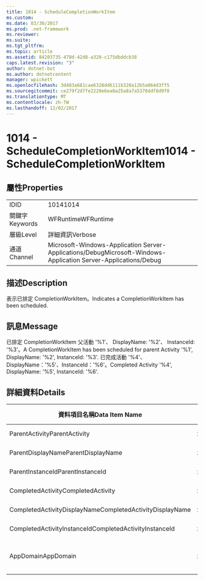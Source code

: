 ```yaml
---
title: 1014 - ScheduleCompletionWorkItem
ms.custom: 
ms.date: 03/30/2017
ms.prod: .net-framework
ms.reviewer: 
ms.suite: 
ms.tgt_pltfrm: 
ms.topic: article
ms.assetid: 84203735-478d-42d8-a320-c175dbddcb38
caps.latest.revision: "3"
author: dotnet-bot
ms.author: dotnetcontent
manager: wpickett
ms.openlocfilehash: 3d483a681cae6328dd6111b320a12b5a064d3ff5
ms.sourcegitcommit: ce279f2d7fe2220e6ea0a25a8a7a5370ddf8d9f0
ms.translationtype: MT
ms.contentlocale: zh-TW
ms.lasthandoff: 12/02/2017
---
```

# <a name="1014---schedulecompletionworkitem"></a><span data-ttu-id="d5aa8-102">1014 - ScheduleCompletionWorkItem</span><span class="sxs-lookup"><span data-stu-id="d5aa8-102">1014 - ScheduleCompletionWorkItem</span></span>
## <a name="properties"></a><span data-ttu-id="d5aa8-103">屬性</span><span class="sxs-lookup"><span data-stu-id="d5aa8-103">Properties</span></span>  
  
|||  
|-|-|  
|<span data-ttu-id="d5aa8-104">ID</span><span class="sxs-lookup"><span data-stu-id="d5aa8-104">ID</span></span>|<span data-ttu-id="d5aa8-105">1014</span><span class="sxs-lookup"><span data-stu-id="d5aa8-105">1014</span></span>|  
|<span data-ttu-id="d5aa8-106">關鍵字</span><span class="sxs-lookup"><span data-stu-id="d5aa8-106">Keywords</span></span>|<span data-ttu-id="d5aa8-107">WFRuntime</span><span class="sxs-lookup"><span data-stu-id="d5aa8-107">WFRuntime</span></span>|  
|<span data-ttu-id="d5aa8-108">層級</span><span class="sxs-lookup"><span data-stu-id="d5aa8-108">Level</span></span>|<span data-ttu-id="d5aa8-109">詳細資訊</span><span class="sxs-lookup"><span data-stu-id="d5aa8-109">Verbose</span></span>|  
|<span data-ttu-id="d5aa8-110">通道</span><span class="sxs-lookup"><span data-stu-id="d5aa8-110">Channel</span></span>|<span data-ttu-id="d5aa8-111">Microsoft-Windows-Application Server-Applications/Debug</span><span class="sxs-lookup"><span data-stu-id="d5aa8-111">Microsoft-Windows-Application Server-Applications/Debug</span></span>|  
  
## <a name="description"></a><span data-ttu-id="d5aa8-112">描述</span><span class="sxs-lookup"><span data-stu-id="d5aa8-112">Description</span></span>  
 <span data-ttu-id="d5aa8-113">表示已排定 CompletionWorkItem。</span><span class="sxs-lookup"><span data-stu-id="d5aa8-113">Indicates a CompletionWorkItem has been scheduled.</span></span>  
  
## <a name="message"></a><span data-ttu-id="d5aa8-114">訊息</span><span class="sxs-lookup"><span data-stu-id="d5aa8-114">Message</span></span>  
 <span data-ttu-id="d5aa8-115">已排定 CompletionWorkItem 父活動 '%1'、 DisplayName: '%2'、 InstanceId: '%3'。</span><span class="sxs-lookup"><span data-stu-id="d5aa8-115">A CompletionWorkItem has been scheduled for parent Activity '%1', DisplayName: '%2', InstanceId: '%3'.</span></span>  <span data-ttu-id="d5aa8-116">已完成活動 '%4'、DisplayName：'%5'、InstanceId：'%6'。</span><span class="sxs-lookup"><span data-stu-id="d5aa8-116">Completed Activity '%4', DisplayName: '%5', InstanceId: '%6'.</span></span>  
  
## <a name="details"></a><span data-ttu-id="d5aa8-117">詳細資料</span><span class="sxs-lookup"><span data-stu-id="d5aa8-117">Details</span></span>  
  
|<span data-ttu-id="d5aa8-118">資料項目名稱</span><span class="sxs-lookup"><span data-stu-id="d5aa8-118">Data Item Name</span></span>|<span data-ttu-id="d5aa8-119">資料項目型別</span><span class="sxs-lookup"><span data-stu-id="d5aa8-119">Data Item Type</span></span>|<span data-ttu-id="d5aa8-120">描述</span><span class="sxs-lookup"><span data-stu-id="d5aa8-120">Description</span></span>|  
|--------------------|--------------------|-----------------|  
|<span data-ttu-id="d5aa8-121">ParentActivity</span><span class="sxs-lookup"><span data-stu-id="d5aa8-121">ParentActivity</span></span>|<span data-ttu-id="d5aa8-122">xs:string</span><span class="sxs-lookup"><span data-stu-id="d5aa8-122">xs:string</span></span>|<span data-ttu-id="d5aa8-123">父活動的型別名稱。</span><span class="sxs-lookup"><span data-stu-id="d5aa8-123">The type name of the parent activity.</span></span>|  
|<span data-ttu-id="d5aa8-124">ParentDisplayName</span><span class="sxs-lookup"><span data-stu-id="d5aa8-124">ParentDisplayName</span></span>|<span data-ttu-id="d5aa8-125">xs:string</span><span class="sxs-lookup"><span data-stu-id="d5aa8-125">xs:string</span></span>|<span data-ttu-id="d5aa8-126">父活動的顯示名稱。</span><span class="sxs-lookup"><span data-stu-id="d5aa8-126">The display name of the parent activity.</span></span>|  
|<span data-ttu-id="d5aa8-127">ParentInstanceId</span><span class="sxs-lookup"><span data-stu-id="d5aa8-127">ParentInstanceId</span></span>|<span data-ttu-id="d5aa8-128">xs:string</span><span class="sxs-lookup"><span data-stu-id="d5aa8-128">xs:string</span></span>|<span data-ttu-id="d5aa8-129">父活動的執行個體 ID。</span><span class="sxs-lookup"><span data-stu-id="d5aa8-129">The instance id of the parent activity.</span></span>|  
|<span data-ttu-id="d5aa8-130">CompletedActivity</span><span class="sxs-lookup"><span data-stu-id="d5aa8-130">CompletedActivity</span></span>|<span data-ttu-id="d5aa8-131">xs:string</span><span class="sxs-lookup"><span data-stu-id="d5aa8-131">xs:string</span></span>|<span data-ttu-id="d5aa8-132">已完成之活動的型別名稱。</span><span class="sxs-lookup"><span data-stu-id="d5aa8-132">The type name of the completed activity.</span></span>|  
|<span data-ttu-id="d5aa8-133">CompletedActivityDisplayName</span><span class="sxs-lookup"><span data-stu-id="d5aa8-133">CompletedActivityDisplayName</span></span>|<span data-ttu-id="d5aa8-134">xs:string</span><span class="sxs-lookup"><span data-stu-id="d5aa8-134">xs:string</span></span>|<span data-ttu-id="d5aa8-135">已完成之活動的顯示名稱。</span><span class="sxs-lookup"><span data-stu-id="d5aa8-135">The display name of the completed activity.</span></span>|  
|<span data-ttu-id="d5aa8-136">CompletedActivityInstanceId</span><span class="sxs-lookup"><span data-stu-id="d5aa8-136">CompletedActivityInstanceId</span></span>|<span data-ttu-id="d5aa8-137">xs:string</span><span class="sxs-lookup"><span data-stu-id="d5aa8-137">xs:string</span></span>|<span data-ttu-id="d5aa8-138">已完成之活動的執行個體 ID。</span><span class="sxs-lookup"><span data-stu-id="d5aa8-138">The instance id of the completed activity.</span></span>|  
|<span data-ttu-id="d5aa8-139">AppDomain</span><span class="sxs-lookup"><span data-stu-id="d5aa8-139">AppDomain</span></span>|<span data-ttu-id="d5aa8-140">xs:string</span><span class="sxs-lookup"><span data-stu-id="d5aa8-140">xs:string</span></span>|<span data-ttu-id="d5aa8-141">由 AppDomain.CurrentDomain.FriendlyName 傳回的字串。</span><span class="sxs-lookup"><span data-stu-id="d5aa8-141">The string returned by AppDomain.CurrentDomain.FriendlyName.</span></span>|
